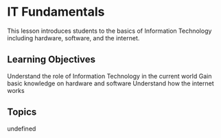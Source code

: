 # IT Fundamentals

This lesson introduces students to the basics of Information Technology including hardware, software, and the internet.

## Learning Objectives
Understand the role of Information Technology in the current world
Gain basic knowledge on hardware and software
Understand how the internet works

## Topics
undefined